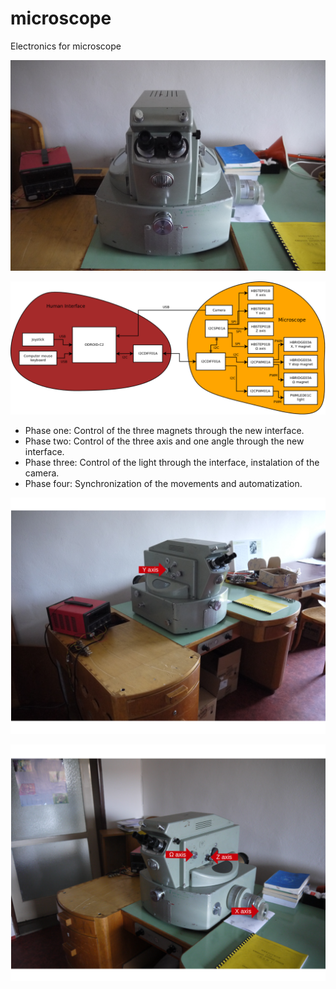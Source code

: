 # microscope
Electronics for microscope

![Microscope before improvements](https://raw.githubusercontent.com/ODZ-UJF-AV-CR/microscope/master/DOC/src/img/P1040118.JPG "Microscope before improvements")

![Scheme of the microscope](https://raw.githubusercontent.com/ODZ-UJF-AV-CR/microscope/master/DOC/src/img/schematics.png "Scheme of the microscope")

  * Phase one: Control of the three magnets through the new interface.
  * Phase two: Control of the three axis and one angle through the new interface.
  * Phase three: Control of the light through the interface, instalation of the camera. 
  * Phase four: Synchronization of the movements and automatization.

![Microscope with changes](https://github.com/ODZ-UJF-AV-CR/microscope/blob/master/DOC/src/img/Microscope-Arrows2.png "Microscope with marked changes - left side")

![Microscope with changes](https://github.com/ODZ-UJF-AV-CR/microscope/blob/master/DOC/src/img/Microscope-Arrows1.png "Microscope with marked changes - right side")
